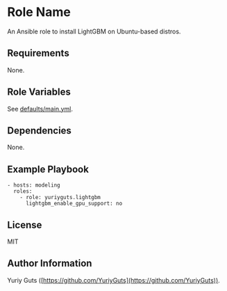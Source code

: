 Role Name
=========

An Ansible role to install LightGBM on Ubuntu-based distros.

Requirements
------------

None.

Role Variables
--------------

See [defaults/main.yml](defaults/main.yml).

Dependencies
------------

None.

Example Playbook
----------------

    - hosts: modeling
      roles:
        - role: yuriyguts.lightgbm
          lightgbm_enable_gpu_support: no

License
-------

MIT

Author Information
------------------

Yuriy Guts ([https://github.com/YuriyGuts](https://github.com/YuriyGuts)).
